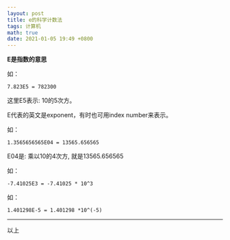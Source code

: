 ```yaml
---
layout: post
title: e的科学计数法
tags: 计算机
math: true
date: 2021-01-05 19:49 +0800
---
```


**E是指数的意思**

如：

```
7.823E5 = 782300
```
这里E5表示: 10的5次方。

E代表的英文是exponent，有时也可用index number来表示。

如：
```
1.3565656565E04 = 13565.656565
```
E04是: 乘以10的4次方, 就是13565.656565

如：
```
-7.41025E3 = -7.41025 * 10^3
```
如：
```
1.401298E-5 = 1.401298 *10^(-5)
```



----

 以上
